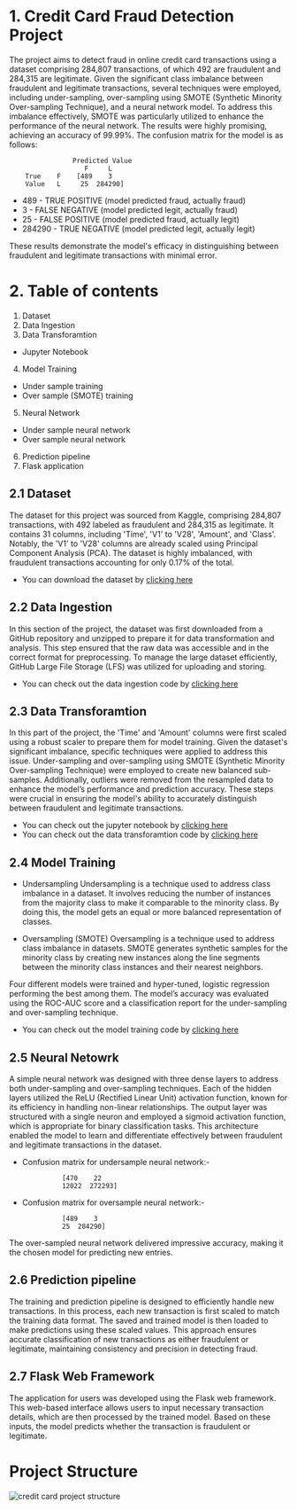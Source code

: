 # 1. Credit Card Fraud Detection Project

The project aims to detect fraud in online credit card transactions using a dataset comprising 284,807 transactions, of which 492 are fraudulent and 284,315 are legitimate. Given the significant class imbalance between fraudulent and legitimate transactions, several techniques were employed, including under-sampling, over-sampling using SMOTE (Synthetic Minority Over-sampling Technique), and a neural network model. To address this imbalance effectively, SMOTE was particularly utilized to enhance the performance of the neural network. The results were highly promising, achieving an accuracy of 99.99%. The confusion matrix for the model is as follows:
                
                    Predicted Value
                       F     L
        True    F    [489    3
        Value   L     25  284290]
- 489 - TRUE POSITIVE (model predicted fraud, actually fraud)
- 3   - FALSE NEGATIVE (model predicted legit, actually fraud)
- 25  - FALSE POSITIVE (model predicted fraud, actually legit)
- 284290 - TRUE NEGATIVE (model predicted legit, actually legit)

These results demonstrate the model's efficacy in distinguishing between fraudulent and legitimate transactions with minimal error.


# 2. Table of contents 

1. Dataset
2. Data Ingestion
3. Data Transforamtion
- Jupyter Notebook
4. Model Training
- Under sample training
- Over sample (SMOTE) training
5. Neural Network
- Under sample neural network
- Over sample neural network
6. Prediction pipeline
7. Flask application


## 2.1 Dataset

The dataset for this project was sourced from Kaggle, comprising 284,807 transactions, with 492 labeled as fraudulent and 284,315 as legitimate. It contains 31 columns, including 'Time', 'V1' to 'V28', 'Amount', and 'Class'. Notably, the 'V1' to 'V28' columns are already scaled using Principal Component Analysis (PCA). The dataset is highly imbalanced, with fraudulent transactions accounting for only 0.17% of the total.

- You can download the dataset by [clicking here](https://github.com/deepakpw234/Project-Datasets/raw/refs/heads/main/creditcard.zip)


## 2.2 Data Ingestion

In this section of the project, the dataset was first downloaded from a GitHub repository and unzipped to prepare it for data transformation and analysis. This step ensured that the raw data was accessible and in the correct format for preprocessing. To manage the large dataset efficiently, GitHub Large File Storage (LFS) was utilized for uploading and storing.


- You can check out the data ingestion code by [clicking here](https://github.com/deepakpw234/Credit-Card-Fraud-Detection-Project/blob/main/src/components/data_ingestion.py)


## 2.3 Data Transforamtion

In this part of the project, the 'Time' and 'Amount' columns were first scaled using a robust scaler to prepare them for model training. Given the dataset's significant imbalance, specific techniques were applied to address this issue. Under-sampling and over-sampling using SMOTE (Synthetic Minority Over-sampling Technique) were employed to create new balanced sub-samples. Additionally, outliers were removed from the resampled data to enhance the model’s performance and prediction accuracy. These steps were crucial in ensuring the model's ability to accurately distinguish between fraudulent and legitimate transactions.

- You can check out the jupyter notebook by [clicking here](https://github.com/deepakpw234/Credit-Card-Fraud-Detection-Project/blob/main/notebook/Credit%20Card%20Fraud%20Detection%20Analysis%20-%20Deepak.ipynb)
- You can check out the data transforamtion code by [clicking here](https://github.com/deepakpw234/Credit-Card-Fraud-Detection-Project/blob/main/src/components/stage_01_data_transformation.py)


## 2.4 Model Training

- Undersampling
Undersampling is a technique used to address class imbalance in a dataset. It involves reducing the number of instances from the majority class to make it comparable to the minority class. By doing this, the model gets an equal or more balanced representation of classes.


- Oversampling (SMOTE)
Oversampling is a technique used to address class imbalance in datasets. SMOTE generates synthetic samples for the minority class by creating new instances along the line segments between the minority class instances and their nearest neighbors.

Four different models were trained and hyper-tuned, logistic regression performing the best among them. The model’s accuracy was evaluated using the ROC-AUC score and a classification report for the under-sampling and over-sampling technique.

- You can check out the model training code by [clicking here](https://github.com/deepakpw234/Credit-Card-Fraud-Detection-Project/blob/main/src/components/model_training_01.py)


## 2.5 Neural Netowrk

A simple neural network was designed with three dense layers to address both under-sampling and over-sampling techniques. Each of the hidden layers utilized the ReLU (Rectified Linear Unit) activation function, known for its efficiency in handling non-linear relationships. The output layer was structured with a single neuron and employed a sigmoid activation function, which is appropriate for binary classification tasks. This architecture enabled the model to learn and differentiate effectively between fraudulent and legitimate transactions in the dataset.

- Confusion matrix for undersample neural network:-

                [470    22
                12022  272293]

- Confusion matrix for oversample neural network:-

                [489    3
                25  284290]

The over-sampled neural network delivered impressive accuracy, making it the chosen model for predicting new entries.


## 2.6 Prediction pipeline

The training and prediction pipeline is designed to efficiently handle new transactions. In this process, each new transaction is first scaled to match the training data format. The saved and trained model is then loaded to make predictions using these scaled values. This approach ensures accurate classification of new transactions as either fraudulent or legitimate, maintaining consistency and precision in detecting fraud.


## 2.7 Flask Web Framework

The application for users was developed using the Flask web framework. This web-based interface allows users to input necessary transaction details, which are then processed by the trained model. Based on these inputs, the model predicts whether the transaction is fraudulent or legitimate.
# Project Structure

![credit card project structure](https://github.com/user-attachments/assets/0b83c814-6f79-4259-8c53-0422caccaf07)
